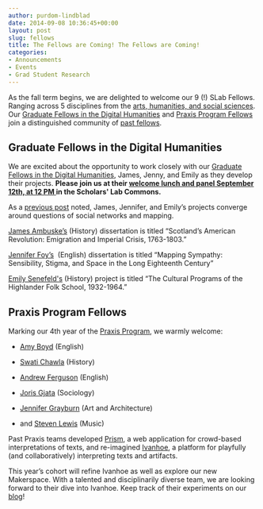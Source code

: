 ```yaml
---
author: purdom-lindblad
date: 2014-09-08 10:36:45+00:00
layout: post
slug: fellows
title: The Fellows are Coming! The Fellows are Coming!
categories:
- Announcements
- Events
- Grad Student Research
---
```


As the fall term begins, we are delighted to welcome our 9 (!) SLab Fellows. Ranging across 5 disciplines from the [arts, humanities, and social sciences](http://as.virginia.edu/). Our [Graduate Fellows in the Digital Humanities](/graduate-fellowships) and [Praxis Program Fellows](http://praxis.scholarslab.org) join a distinguished community of [past fellows](/people/).


## Graduate Fellows in the Digital Humanities


We are excited about the opportunity to work closely with our [Graduate Fellows in the Digital Humanities](/graduate-fellowships), James, Jenny, and Emily as they develop their projects. **Please join us at their [welcome lunch and panel September 12th, at 12 PM ](http://scholarslab.org/events/2014-15-scholars-lab-graduate-fellows-panel/)in the Scholars' Lab Commons.**

As a [previous post](/2014/05/19/welcoming-our-new-scholars-lab-fellows/) noted, James, Jennifer, and Emily’s projects converge around questions of social networks and mapping.

[James Ambuske’s](/people/james-ambuske/) (History) dissertation is titled “Scotland’s American Revolution: Emigration and Imperial Crisis, 1763-1803.”

[Jennifer Foy’s](/people/jennifer-foy/)  (English) dissertation is titled “Mapping Sympathy: Sensibility, Stigma, and Space in the Long Eighteenth Century”

[Emily Senefeld's](/people/emily-senefeld/) (History) project is titled “The Cultural Programs of the Highlander Folk School, 1932-1964.”


## Praxis Program Fellows


Marking our 4th year of the [Praxis Program](/graduate-fellowships), we warmly welcome:




  * [Amy Boyd](/people/amy-boyd/) (English)


  * [Swati Chawla](/people/swati-chawla/) (History)


  * [Andrew Ferguson](/people/andrew-ferguson/) (English)


  * [Joris Gjata](/people/joris-gjata/) (Sociology)


  * [Jennifer Grayburn](/people/jennifer-grayburn/) (Art and Architecture)


  * and [Steven Lewis](/people/steven-lewis/) (Music)


Past Praxis teams developed [Prism](http://prism.scholarslab.org/), a web application for crowd-based interpretations of texts, and re-imagined [Ivanhoe](http://ivanhoe.scholarslab.org), a platform for playfully (and collaboratively) interpreting texts and artifacts.

This year’s cohort will refine Ivanhoe as well as explore our new Makerspace. With a talented and disciplinarily diverse team, we are looking forward to their dive into Ivanhoe. Keep track of their experiments on our [blog](/blog/)!
